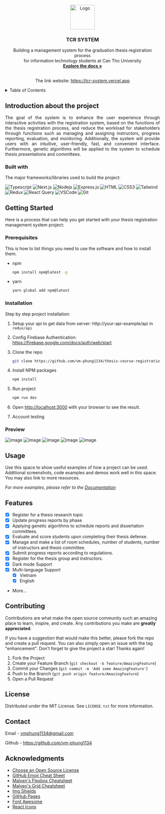 <!-- PROJECT LOGO -->
<br />
<div align="center">
  <a href="https://github.com/othneildrew/Best-README-Template">
    <img src="https://img.icons8.com/?size=512&id=Fpssohz57mWe&format=png" alt="Logo" width="80" height="80">
  </a>

  <h3 align="center">TCR SYSTEM</h3>

  <p align="center">
    Building a management system for the graduation thesis registration process <br /> for information technology students at Can Tho University
    <br />
    <a href="https://github.com/othneildrew/Best-README-Template"><strong>Explore the docs »</strong></a>
    <br />
    <br />
    <p>
      The link website: 
      <a href="https://tcr-system.vercel.app">https://tcr-system.vercel.app</a>
    </p>
    
  </p>
</div>

<!-- TABLE OF CONTENTS -->
<details>
  <summary>Table of Contents</summary>
  <ol>
    <li>
      <a href="#introduction-about-the-project">Introduction about the project</a>
    </li>
    <li>
      <a href="#built-with">Built With</a>
    </li>
    <li>
      <a href="#getting-started">Getting Started</a>
      <ul>
        <li><a href="#prerequisites">Prerequisites</a></li>
        <li><a href="#installation">Installation</a></li> 
        <li><a href="#preview">Preview</a></li>
      </ul>
    </li>
    <li><a href="#usage">Usage</a></li>
    <li><a href="#features">Features</a></li>
    <li><a href="#contributing">Contributing</a></li>
    <li><a href="#license">License</a></li>
    <li><a href="#contact">Contact</a></li>
    <li><a href="#acknowledgments">Acknowledgments</a></li>
  </ol>
</details>



<!-- ABOUT THE PROJECT -->
## Introduction about the project

<p align="justify">
  The goal of the system is to enhance the user experience through interactive
activities with the registration system, based on the functions of the thesis registration
process, and reduce the workload for stakeholders through functions such as
managing and assigning instructors, progress reporting, evaluation, and monitoring.
Additionally, the system will provide users with an intuitive, user-friendly, fast, and
convenient interface. 
Furthermore, genetic algorithms will be applied to the system
to schedule thesis presentations and committees.
</p>

### Built with
The major frameworks/libraries used to build the project:

![Typescript](https://img.shields.io/badge/Typescript-007acc?style=for-the-badge&labelColor=black&logo=typescript&logoColor=007acc)
![Next.js](https://img.shields.io/badge/next.js-000000?style=for-the-badge&logo=nextdotjs&logoColor=white)
![Nodejs](https://img.shields.io/badge/Nodejs-3C873A?style=for-the-badge&labelColor=black&logo=node.js&logoColor=3C873A)
![Express.js](https://img.shields.io/badge/Express.js-000000?style=for-the-badge&logo=express&logoColor=white)
![HTML](https://img.shields.io/badge/HTML5-E34F26?style=for-the-badge&logo=html5&logoColor=white)
![CSS3](https://img.shields.io/badge/CSS3-1572B6?style=for-the-badge&logo=css3&logoColor=white)
![Tailwind](https://img.shields.io/badge/Tailwind_CSS-092749?style=for-the-badge&logo=tailwindcss&logoColor=06B6D4&labelColor=000000)
![Redux](https://img.shields.io/badge/Redux-593D88?style=for-the-badge&logo=redux&logoColor=white)
![React Query](https://img.shields.io/badge/-React_Query-FF4154?style=for-the-badge&logo=react%20query&logoColor=white)
![VSCode](https://img.shields.io/badge/Visual_Studio-0078d7?style=for-the-badge&logo=visual%20studio&logoColor=white)
![Git](https://img.shields.io/badge/Git-F05032?style=for-the-badge&logo=git&logoColor=white)

<!-- GETTING STARTED -->
## Getting Started

Here is a process that can help you get started with your thesis registration management system project:

### Prerequisites

This is how to list things you need to use the software and how to install them.
* npm
  ```sh
  npm install npm@latest -g
  ```
* yarn
  ```sh
  yarn global add npm@latest
  ```
### Installation

Step by step project installation:

1. Setup your api to get data from server: http://your-api-example/api in `redux/api`
2. Config Firebase Authentication: https://firebase.google.com/docs/auth/web/start
3. Clone the repo
   ```sh
   git clone https://github.com/vm-phung1134/thesis-course-registration-system.git
   ```
4. Install NPM packages
   ```sh
   npm install
   ```
5. Run project
   ```js
   npm run dev
   ```
6. Open [http://localhost:3000](http://localhost:3000) with your browser to see the result.

7. Account testing



### Preview
![image](https://github.com/vm-phung1134/thesis-course-registration-system/assets/106596859/165c0183-2cf3-49d3-b73d-847dfdffd729)
![image](https://github.com/vm-phung1134/thesis-course-registration-system/assets/106596859/2781918c-73b3-4c1e-9198-a6c6ca7699e0)
![image](https://github.com/vm-phung1134/thesis-course-registration-system/assets/106596859/a4077408-c0b7-4fcd-8396-270c6466c513)
![image](https://github.com/vm-phung1134/thesis-course-registration-system/assets/106596859/1a879c59-b640-41ae-aaef-3d0670473d34)
![image](https://github.com/vm-phung1134/thesis-course-registration-system/assets/106596859/bdf11f73-927d-4d5a-8980-d5236f89603a)

<!-- USAGE EXAMPLES -->
## Usage

Use this space to show useful examples of how a project can be used. Additional screenshots, code examples and demos work well in this space. You may also link to more resources.

_For more examples, please refer to the [Documentation](https://example.com)_


<!-- ROADMAP -->
## Features
- [x] Register for a thesis research topic
- [x] Update progress reports by phase
- [x] Applying genetic algorithms to schedule reports and dissertation committees.
- [x] Evaluate and score students upon completing their thesis defense.
- [x] Manage and make a list of room schedules, number of students, number of instructors and thesis committee.
- [x] Submit progress reports according to regulations.
- [x] Register for the thesis group and instructors.
- [x] Dark mode Support
- [x] Multi-language Support
    - [x] Vietnam
    - [x] English
- More...


<!-- CONTRIBUTING -->
## Contributing

Contributions are what make the open source community such an amazing place to learn, inspire, and create. Any contributions you make are **greatly appreciated**.

If you have a suggestion that would make this better, please fork the repo and create a pull request. You can also simply open an issue with the tag "enhancement".
Don't forget to give the project a star! Thanks again!

1. Fork the Project
2. Create your Feature Branch (`git checkout -b feature/AmazingFeature`)
3. Commit your Changes (`git commit -m 'Add some AmazingFeature'`)
4. Push to the Branch (`git push origin feature/AmazingFeature`)
5. Open a Pull Request


<!-- LICENSE -->
## License

Distributed under the MIT License. See `LICENSE.txt` for more information.


<!-- CONTACT -->
## Contact

Email - vmphung1134@gmail.com

Github - https://github.com/vm-phung1134




<!-- ACKNOWLEDGMENTS -->
## Acknowledgments

* [Choose an Open Source License](https://choosealicense.com)
* [GitHub Emoji Cheat Sheet](https://www.webpagefx.com/tools/emoji-cheat-sheet)
* [Malven's Flexbox Cheatsheet](https://flexbox.malven.co/)
* [Malven's Grid Cheatsheet](https://grid.malven.co/)
* [Img Shields](https://shields.io)
* [GitHub Pages](https://pages.github.com)
* [Font Awesome](https://fontawesome.com)
* [React Icons](https://react-icons.github.io/react-icons/search)


<!-- MARKDOWN LINKS & IMAGES -->
<!-- https://www.markdownguide.org/basic-syntax/#reference-style-links -->
[contributors-shield]: https://img.shields.io/github/contributors/othneildrew/Best-README-Template.svg?style=for-the-badge
[contributors-url]: https://github.com/othneildrew/Best-README-Template/graphs/contributors
[forks-shield]: https://img.shields.io/github/forks/othneildrew/Best-README-Template.svg?style=for-the-badge
[forks-url]: https://github.com/othneildrew/Best-README-Template/network/members
[stars-shield]: https://img.shields.io/github/stars/othneildrew/Best-README-Template.svg?style=for-the-badge
[stars-url]: https://github.com/othneildrew/Best-README-Template/stargazers
[issues-shield]: https://img.shields.io/github/issues/othneildrew/Best-README-Template.svg?style=for-the-badge
[issues-url]: https://github.com/othneildrew/Best-README-Template/issues
[license-shield]: https://img.shields.io/github/license/othneildrew/Best-README-Template.svg?style=for-the-badge
[license-url]: https://github.com/othneildrew/Best-README-Template/blob/master/LICENSE.txt
[linkedin-shield]: https://img.shields.io/badge/-LinkedIn-black.svg?style=for-the-badge&logo=linkedin&colorB=555
[linkedin-url]: https://linkedin.com/in/othneildrew
[product-screenshot]: images/screenshot.png
[Next.js]: https://img.shields.io/badge/next.js-000000?style=for-the-badge&logo=nextdotjs&logoColor=white
[Next-url]: https://nextjs.org
